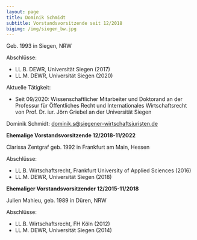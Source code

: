 ```yaml
---
layout: page
title: Dominik Schmidt
subtitle: Vorstandsvorsitzende seit 12/2018
bigimg: /img/siegen_bw.jpg
---
```


Geb. 1993 in Siegen, NRW

Abschlüsse:

  * LL.B. DEWR, Universität Siegen (2017)
  * LL.M. DEWR, Universität Siegen (2020)

Aktuelle Tätigkeit:

  * Seit 09/2020: Wissenschaftlicher Mitarbeiter und Doktorand an der Professur für Öffentliches Recht und Internationales Wirtschaftsrecht von Prof. Dr. iur. Jörn Griebel an der Universität Siegen
  

Dominik Schmidt: <dominik.s@siegener-wirtschaftsjuristen.de>
 

**Ehemalige Vorstandsvorsitzende 12/2018-11/2022**

Clarissa Zentgraf geb. 1992 in Frankfurt am Main, Hessen

Abschlüsse:

 * LL.B. Wirtschaftsrecht, Frankfurt University of Applied Sciences (2016)
 * LL.M. DEWR, Universität Siegen (2018)


**Ehemaliger Vorstandsvorsitzender 12/2015-11/2018**

Julien Mahieu, geb. 1989 in Düren, NRW

Abschlüsse:

  * LL.B. Wirtschaftsrecht, FH Köln (2012)
  * LL.M. DEWR, Universität Siegen (2014)
